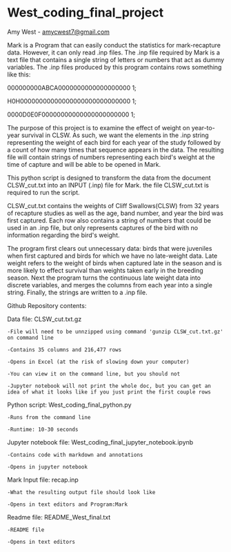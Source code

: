 # West_coding_final_project

Amy West - amycwest7@gmail.com

Mark is a Program that can easily conduct the statistics for mark-recapture data. However, it can only read .inp files. The .inp file required by Mark is a text file that contains a single string of letters or numbers that act as dummy variables. The .inp files produced by this program contains rows something like this:

000000000ABCA0000000000000000000 1;

H0H00000000000000000000000000000 1;

0000D0E0F00000000000000000000000 1;

The purpose of this project is to examine the effect of weight on year-to-year survival in CLSW. As such, we want the elements in the .inp string representing the weight of each bird for each year of the study followed by a count of how many times that sequence appears in the data. The resulting file will contain strings of numbers representing each bird's weight at the time of capture and will be able to be opened in Mark.

This python script is designed to transform the data from the document CLSW_cut.txt into an INPUT (.inp) file for Mark. the file CLSW_cut.txt is required to run the script.

CLSW_cut.txt contains the weights of Cliff Swallows(CLSW) from 32 years of recapture studies as well as the age, band number, and year the bird was first captured. Each row also contains a string of numbers that could be used in an .inp file, but only represents captures of the bird with no information regarding the bird's weight.
  
The program first clears out unnecessary data: birds that were juveniles when first captured and birds for which we have no late-weight data. Late weight refers to the weight of birds when captured late in the season and is more likely to effect survival than weights taken early in the breeding season. Next the program turns the continuous late weight data into discrete variables, and merges the columns from each year into a single string. Finally, the strings are written to a .inp file.  

Github Repository contents:

Data file: CLSW_cut.txt.gz
	
	-File will need to be unnzipped using command 'gunzip CLSW_cut.txt.gz' on command line
	
	-Contains 35 columns and 216,477 rows
	
	-Opens in Excel (at the risk of slowing down your computer)
	
	-You can view it on the command line, but you should not
	
	-Jupyter notebook will not print the whole doc, but you can get an idea of what it looks like if you just print the first couple rows

Python script:  West_coding_final_python.py
	
	-Runs from the command line 
	
	-Runtime: 10-30 seconds

Jupyter notebook file: West_coding_final_jupyter_notebook.ipynb
	
	-Contains code with markdown and annotations
	
	-Opens in jupyter notebook

Mark Input file: recap.inp
	
	-What the resulting output file should look like
	
	-Opens in text editors and Program:Mark

Readme file: README_West_final.txt
	
	-README file
	
	-Opens in text editors
